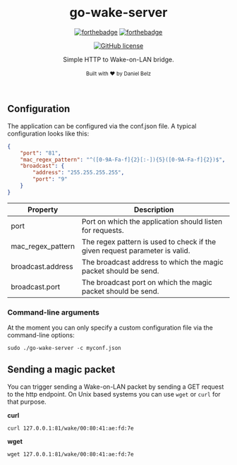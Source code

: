 ﻿﻿﻿<h1 align="center">go-wake-server</h1><div align="center">

[![forthebadge](https://forthebadge.com/images/badges/fuck-it-ship-it.svg)](https://forthebadge.com)
[![forthebadge](https://forthebadge.com/images/badges/made-with-go.svg)](https://forthebadge.com)

[![GitHub license](https://img.shields.io/github/license/LegendaryB/go-wake-server.svg?longCache=true&style=flat-square)](https://github.com/LegendaryB/go-wake-server/blob/master/LICENSE.md)

Simple HTTP to Wake-on-LAN bridge.
<br>
<br>
<sub>Built with ❤︎ by Daniel Belz</sub>
</div><br>

## Configuration
The application can be configured via the conf.json file. A typical configuration looks like this:

```json
{
    "port": "81",
    "mac_regex_pattern": "^([0-9A-Fa-f]{2}[:-]){5}([0-9A-Fa-f]{2})$",
    "broadcast": {
        "address": "255.255.255.255",
        "port": "9"
    }
}
```

|Property|Description|
|---|---|
|port|Port on which the application should listen for requests.|
|mac_regex_pattern|The regex pattern is used to check if the given request parameter is valid.|
|broadcast.address|The broadcast address to which the magic packet should be send.|
|broadcast.port|The broadcast port on which the magic packet should be send.|

### Command-line arguments
At the moment you can only specify a custom configuration file via the command-line options:

`sudo ./go-wake-server -c myconf.json`

## Sending a magic packet
You can trigger sending a Wake-on-LAN packet by sending a GET request to the http endpoint.
On Unix based systems you can use `wget` or `curl` for that purpose.

**curl**

`curl 127.0.0.1:81/wake/00:80:41:ae:fd:7e`

**wget**

`wget 127.0.0.1:81/wake/00:80:41:ae:fd:7e`
